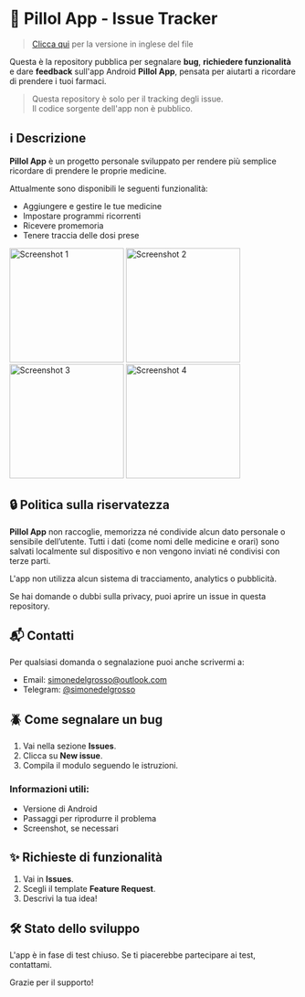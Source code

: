 # 💊 Pillol App - Issue Tracker

> [Clicca qui](README.md) per la versione in inglese del file

Questa è la repository pubblica per segnalare **bug**, **richiedere funzionalità** e dare **feedback** sull'app Android **Pillol App**, pensata per aiutarti a ricordare di prendere i tuoi farmaci.

> Questa repository è solo per il tracking degli issue.  
> Il codice sorgente dell'app non è pubblico.

## ℹ️ Descrizione

**Pillol App** è un progetto personale sviluppato per rendere più semplice ricordare di prendere le proprie medicine.  

Attualmente sono disponibili le seguenti funzionalità:

- Aggiungere e gestire le tue medicine
- Impostare programmi ricorrenti
- Ricevere promemoria
- Tenere traccia delle dosi prese

<div display="flex" flex-direction="column">
  <img src="https://github.com/simdlg/pillol-app-support/blob/main/imgs/screenshots/it/screenshot-1.png" alt="Screenshot 1" width="200px" />
  <img src="https://github.com/simdlg/pillol-app-support/blob/main/imgs/screenshots/it/screenshot-2.png" alt="Screenshot 2" width="200px" />
  <img src="https://github.com/simdlg/pillol-app-support/blob/main/imgs/screenshots/it/screenshot-3.png" alt="Screenshot 3" width="200px" />
  <img src="https://github.com/simdlg/pillol-app-support/blob/main/imgs/screenshots/it/screenshot-4.png" alt="Screenshot 4" width="200px" />
</div>

## 🔒 Politica sulla riservatezza

**Pillol App** non raccoglie, memorizza né condivide alcun dato personale o sensibile dell’utente.
Tutti i dati (come nomi delle medicine e orari) sono salvati localmente sul dispositivo e non vengono inviati né condivisi con terze parti.

L'app non utilizza alcun sistema di tracciamento, analytics o pubblicità.

Se hai domande o dubbi sulla privacy, puoi aprire un issue in questa repository.

## 📬 Contatti

Per qualsiasi domanda o segnalazione puoi anche scrivermi a:  
- Email: [simonedelgrosso@outlook.com](mailto:simonedelgrosso@outlook.com)  
- Telegram: [@simonedelgrosso](https://t.me/simdlg)

## 🪲 Come segnalare un bug

1. Vai nella sezione **Issues**.
2. Clicca su **New issue**.
3. Compila il modulo seguendo le istruzioni.

### Informazioni utili:

- Versione di Android
- Passaggi per riprodurre il problema
- Screenshot, se necessari

## ✨ Richieste di funzionalità

1. Vai in **Issues**.
2. Scegli il template **Feature Request**.
3. Descrivi la tua idea!

## 🛠️ Stato dello sviluppo

L'app è in fase di test chiuso. Se ti piacerebbe partecipare ai test, contattami.

Grazie per il supporto!

